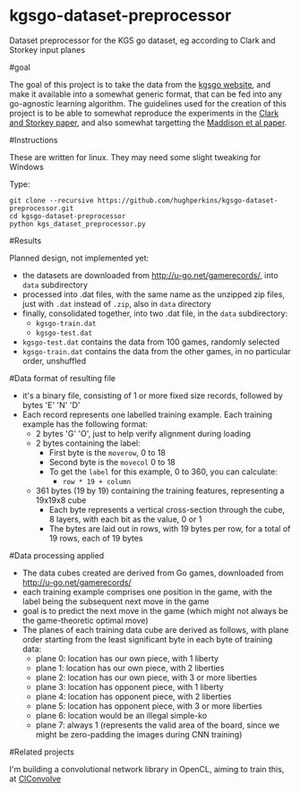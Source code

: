 # kgsgo-dataset-preprocessor
Dataset preprocessor for the KGS go dataset, eg according to Clark and Storkey input planes

#goal

The goal of this project is to take the data from the [kgsgo website](http://u-go.net/gamerecords/), and make it available into a somewhat generic format, that can be fed into any go-agnostic learning algorithm.  The guidelines
used for the creation of this project is to be able to somewhat reproduce the experiments in the [Clark and Storkey
paper](http://arxiv.org/abs/1412.3409), and also somewhat targetting the [Maddison et al paper](http://arxiv.org/abs/1412.6564).

#Instructions

These are written for linux.  They may need some slight tweaking for Windows

Type:

    git clone --recursive https://github.com/hughperkins/kgsgo-dataset-preprocessor.git
    cd kgsgo-dataset-preprocessor
    python kgs_dataset_preprocessor.py

#Results

Planned design, not implemented yet:
- the datasets are downloaded from http://u-go.net/gamerecords/, into `data` subdirectory
- processed into .dat files, with the same name as the unzipped zip files, just with `.dat` instead of `.zip`, also in `data` directory
- finally, consolidated together, into two .dat file, in the `data` subdirectory:
  - `kgsgo-train.dat`
  - `kgsgo-test.dat`
- `kgsgo-test.dat` contains the data from 100 games, randomly selected
- `kgsgo-train.dat` contains the data from the other games, in no particular order, unshuffled

#Data format of resulting file

* it's a binary file, consisting of 1 or more fixed size records, followed by bytes 'E' 'N' 'D'
* Each record represents one labelled training example.  Each training example has the following format:
  * 2 bytes 'G' 'O', just to help verify alignment during loading
  * 2 bytes containing the label:
    * First byte is the `moverow`, 0 to 18
    * Second byte is the `movecol` 0 to 18
    * To get the `label` for this example, 0 to 360, you can calculate:
      * `row * 19 + column`
  * 361 bytes (19 by 19) containing the training features, representing a 19x19x8 cube
     * Each byte represents a vertical cross-section through the cube, 8 layers, with each bit as the value, 0 or 1
     * The bytes are laid out in rows, with 19 bytes per row, for a total of 19 rows, each of 19 bytes

#Data processing applied

* The data cubes created are derived from Go games, downloaded from http://u-go.net/gamerecords/ 
* each training example comprises one position in the game, with the label being the subsequent next move in the game
* goal is to predict the next move in the game (which might not always be the game-theoretic optimal move)
* The planes of each training data cube are derived as follows, with plane order starting from the least significant byte in each byte of training data:
  * plane 0: location has our own piece, with 1 liberty
  * plane 1: location has our own piece, with 2 liberties
  * plane 2: location has our own piece, with 3 or more liberties
  * plane 3: location has opponent piece, with 1 liberty
  * plane 4: location has opponent piece, with 2 liberties
  * plane 5: location has opponent piece, with 3 or more liberties
  * plane 6: location would be an illegal simple-ko
  * plane 7: always 1 (represents the valid area of the board, since we might be zero-padding the images during CNN training)

#Related projects

I'm building a convolutional network library in OpenCL, aiming to train this, at [ClConvolve](https://github.com/hughperkins/ClConvolve)

